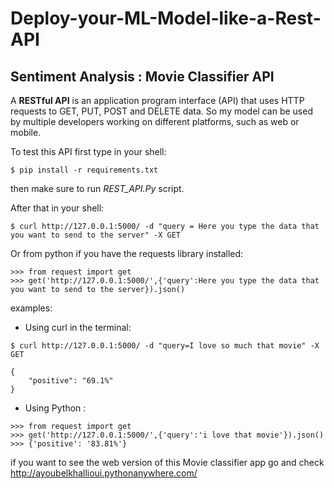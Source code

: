 # Deploy-your-ML-Model-like-a-Rest-API
## Sentiment Analysis : Movie Classifier API

A **RESTful API** is an application program interface (API) that uses HTTP requests to GET, PUT, POST and DELETE data.
So my model can be used by multiple developers working on different platforms, such as web or mobile.

To test this API first type in your shell:
```
$ pip install -r requirements.txt
```
then make sure to run *REST_API.Py* script.

After that in your shell:
```
$ curl http://127.0.0.1:5000/ -d "query = Here you type the data that you want to send to the server" -X GET 
```
Or from python if you have the requests library installed:
```
>>> from request import get
>>> get('http://127.0.0.1:5000/',{'query':Here you type the data that you want to send to the server}).json()
```
examples:

* Using curl in the terminal:
```
$ curl http://127.0.0.1:5000/ -d "query=I love so much that movie" -X GET 
```
```
{
    "positive": "69.1%"
} 
```
* Using Python :
```
>>> from request import get
>>> get('http://127.0.0.1:5000/',{'query':'i love that movie'}).json()
>>> {'positive': '83.81%'}
```
if you want to see the web version of this Movie classifier app go and check http://ayoubelkhallioui.pythonanywhere.com/
